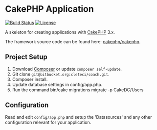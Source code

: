 # CakePHP Application 

[![Build Status](https://img.shields.io/travis/cakephp/app/master.svg?style=flat-square)](https://travis-ci.org/cakephp/app)
[![License](https://img.shields.io/packagist/l/cakephp/app.svg?style=flat-square)](https://packagist.org/packages/cakephp/app)

A skeleton for creating applications with [CakePHP](http://cakephp.org) 3.x.

The framework source code can be found here: [cakephp/cakephp](https://github.com/cakephp/cakephp).

## Project Setup

1. Download [Composer](http://getcomposer.org/doc/00-intro.md) or update `composer self-update`.
2. Git clone `git@bitbucket.org:cleteci/coach.git`.
3. Composer install.
4. Update database settings in config/app.php.
5. Run the command bin/cake migrations migrate -p CakeDC/Users


## Configuration

Read and edit `config/app.php` and setup the 'Datasources' and any other
configuration relevant for your application.